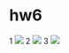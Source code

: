 # hw6
1 ![](http://dl3.joxi.net/drive/2018/04/09/0030/1972/1972148/48/88a5716557.jpg)
2 ![](http://dl4.joxi.net/drive/2018/04/09/0030/1972/1972148/48/6d4e4d6ee3.jpg)
3 ![](http://dl3.joxi.net/drive/2018/04/09/0030/1972/1972148/48/0e7440403e.jpg)
